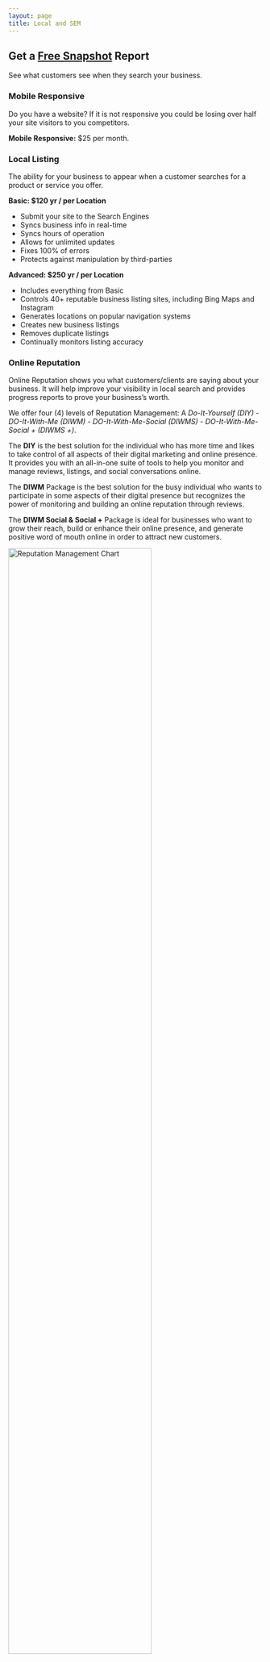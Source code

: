 ```yaml
---
layout: page
title: Local and SEM
---
```


<h2 class="text-center"><strong>Get a <a href="{{baseurl}}/freesnapshot" title="Free Snapshot">Free Snapshot</a> Report</strong></h2>
<p class="text-center">See what customers see when they search your business.</p>

<h3>Mobile Responsive</h3>
<p>Do you have a website? If it is not responsive you could be losing over half your site visitors to you competitors.</p>

<p><strong>Mobile Responsive:</strong> $25 per month.</p>

<h3>Local Listing</h3>

<p>The ability for your business to appear when a customer searches for a product or service you offer.</p>

<!-- This package includes link Distribution and link sync from Vendasta -->

<div class="row">
  <div class="col-sm-6">
    <strong>Basic: $120 yr / per Location</strong>
    <ul>
      <li>Submit your site to the Search Engines</li>
      <li>Syncs business info in real-time</li>
      <li>Syncs hours of operation</li>
      <li>Allows for unlimited updates</li>
      <li>Fixes 100% of errors</li>
      <li>Protects against manipulation by third-parties</li>
    </ul>
  </div>
  <div class="col-sm-6">
    <strong>Advanced: $250 yr / per Location</strong>
    <ul>
      <li>Includes everything from Basic</li>
      <li>Controls 40+ reputable business listing sites, including Bing Maps and Instagram</li>
      <li>Generates locations on popular navigation systems</li>
      <li>Creates new business listings</li>
      <li>Removes duplicate listings</li>
      <li>Continually monitors listing accuracy</li>
    </ul>
  </div>
</div>

<h3>Online Reputation</h3>

<p>Online Reputation shows you what customers/clients are saying about your business.  It will help improve your visibility in local search and provides progress reports to prove your business’s worth.</p>

<p>We offer four (4) levels of Reputation Management: A <em>Do-It-Yourself (DIY)</em> - <em>DO-It-With-Me (DIWM)</em> - <em>DO-It-With-Me-Social (DIWMS)</em> - <em>DO-It-With-Me-Social + (DIWMS +)</em>. </p>
<p>The <strong>DIY</strong> is the best solution for the individual who has more time and likes to take control of all aspects of their digital marketing and online presence. It provides you with an all-in-one suite of tools to help you monitor and manage reviews, listings, and social conversations online. </p>

<p>The <strong>DIWM</strong> Package is the best solution for the busy individual who wants to participate in some aspects of their digital presence but recognizes the power of monitoring and building an online reputation through reviews.</p>

<p>The <strong>DIWM Social & Social +</strong> Package is ideal for businesses who want to grow their reach, build or enhance their online presence, and generate positive word of mouth online in order to attract new customers.</p>

<div class="row">
<div class="col-sm-offset-1 col-sm-11">
<img class="img-responsive img-thumbnail" src="{{baseurl}}/img/seo/RMChart.png" alt="Reputation Management Chart" width="75%"/>
</div>
</div>

<p>We also offer a Do-It-For-Me package starting at $299 - $999. Based on the size of the site.</p>


&nbsp;
